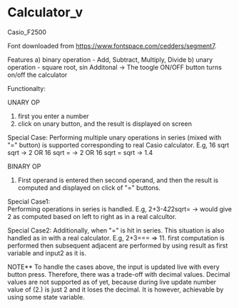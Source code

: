 # Calculator_v
Casio_F2500

Font downloaded from https://www.fontspace.com/cedders/segment7.

Features
a) binary operation - Add, Subtract, Multiply, Divide
b) unary operation - square root, sin
Additonal -> The toogle ON/OFF button turns on/off the calculator

Functionalty:

UNARY OP
1. first you enter a number
2. click on unary button, and the result is displayed on screen

Special Case:
	Performing multiple unary operations in series (mixed with "=" button) is supported corresponding to real Casio calculator.
	E.g, 16 sqrt sqrt -> 2 OR 16 sqrt = -> 2 OR 16 sqrt = sqrt -> 1.4

BINARY OP
1. First operand is entered then second operand, and then the result is computed and displayed on click of "=" buttons.
   
Special Case1:   
	Performing operations in series is handled.
	E.g, 2+3-4*2*2sqrt= -> would give 2 as computed based on left to right as in a real calcultor. 

Special Case2: 
	Additionally, when "=" is hit in series. This situation is also handled as in with a real calculator.
	E.g, 2+3=== => 11. first computation is performed then subsequent adjacent are performed by using result as first variable and input2 as it is.

NOTE**
	To handle the cases above, the input is updated live with every button press. Therefore, there was a trade-off with decimal values.
	Decimal values are not supported as of yet, because during live update number value of (2.) is just 2 and it loses the decimal.
	It is however, achievable by using some state variable.



